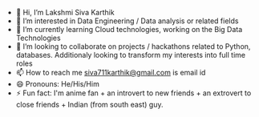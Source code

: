 - 👋 Hi, I’m Lakshmi Siva Karthik
- 👀 I’m interested in Data Engineering / Data analysis or related fields 
- 🌱 I’m currently learning Cloud technologies, working on the Big Data Technologies
- 💞️ I’m looking to collaborate on projects / hackathons related to Python, databases. Additionaly looking to transform my interests into full time roles
- 📫 How to reach me siva711karthik@gmail.com is email id
- 😄 Pronouns: He/His/Him
- ⚡ Fun fact: I'm anime fan + an introvert to new friends + an extrovert to close friends + Indian (from south east) guy.

<!---
SivaKarthik711/SivaKarthik711 is a ✨ special ✨ repository because its `README.md` (this file) appears on your GitHub profile.
You can click the Preview link to take a look at your changes.
--->
